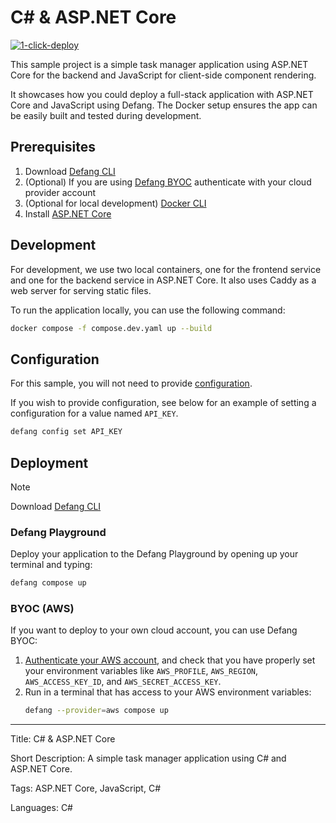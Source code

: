 # C# & ASP.NET Core

[![1-click-deploy](https://defang.io/deploy-with-defang.png)](https://portal.defang.dev/redirect?url=https%3A%2F%2Fgithub.com%2Fnew%3Ftemplate_name%3Dsample-csharp-dotnet-template%26template_owner%3DDefangSamples)

This sample project is a simple task manager application using ASP.NET Core for the backend and JavaScript for client-side component rendering. 

It showcases how you could deploy a full-stack application with ASP.NET Core and JavaScript using Defang. The Docker setup ensures the app can be easily built and tested during development.

## Prerequisites

1. Download [Defang CLI](https://github.com/DefangLabs/defang)
2. (Optional) If you are using [Defang BYOC](https://docs.defang.io/docs/concepts/defang-byoc) authenticate with your cloud provider account
3. (Optional for local development) [Docker CLI](https://docs.docker.com/engine/install/)
4. Install [ASP.NET Core](https://dotnet.microsoft.com/download/dotnet-core)

## Development

For development, we use two local containers, one for the frontend service and one for the backend service in ASP.NET Core. It also uses Caddy as a web server for serving static files.

To run the application locally, you can use the following command:

```bash
docker compose -f compose.dev.yaml up --build
```
## Configuration

For this sample, you will not need to provide [configuration](https://docs.defang.io/docs/concepts/configuration). 

If you wish to provide configuration, see below for an example of setting a configuration for a value named `API_KEY`.

```bash
defang config set API_KEY
```

## Deployment

> [!NOTE]
> Download [Defang CLI](https://github.com/DefangLabs/defang)

### Defang Playground

Deploy your application to the Defang Playground by opening up your terminal and typing:
```bash
defang compose up
```

### BYOC (AWS)

If you want to deploy to your own cloud account, you can use Defang BYOC:

1. [Authenticate your AWS account](https://docs.aws.amazon.com/cli/latest/userguide/cli-chap-configure.html), and check that you have properly set your environment variables like `AWS_PROFILE`, `AWS_REGION`, `AWS_ACCESS_KEY_ID`, and `AWS_SECRET_ACCESS_KEY`.
2. Run in a terminal that has access to your AWS environment variables:
    ```bash
    defang --provider=aws compose up
    ```

---

Title: C# & ASP.NET Core

Short Description: A simple task manager application using C# and ASP.NET Core.

Tags: ASP.NET Core, JavaScript, C#

Languages: C#